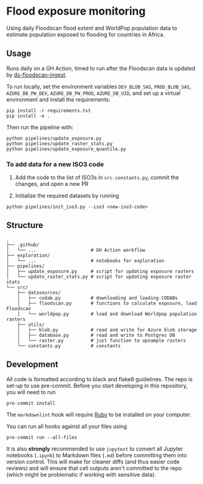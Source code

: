 # Flood exposure monitoring

Using daily Floodscan flood extent and WorldPop population data to estimate
population exposed to flooding for countries in Africa.

## Usage

Runs daily on a GH Action, timed to run after the Floodscan data is updated
by [ds-floodscan-ingest](https://github.com/OCHA-DAP/ds-floodscan-ingest).

To run locally, set the environment variables `DEV_BLOB_SAS`,
`PROD_BLOB_SAS`, `AZURE_DB_PW_DEV`, `AZURE_DB_PW_PROD`, `AZURE_DB_UID`,
and set up a virtual environment and install the requirements:

```shell
pip install -r requirements.txt
pip install -e .
```

Then run the pipeline with:

```shell
python pipelines/update_exposure.py
python pipelines/update_raster_stats.py
python pipelines/update_exposure_quantile.py
```

### To add data for a new ISO3 code

1. Add the code to the list of ISO3s in `src.constants.py`,
commit the changes, and open a new PR

2. Initialize the required datasets by running

```shell
python pipelines/init_iso3.py --iso3 <new-iso3-code>
````

## Structure

```plaintext
.
├── .github/
│   └── ...                    # GH Action workflow
├── exploration/
│   └── ...                    # notebooks for exploration
├── pipelines/
│   ├── update_exposure.py     # script for updating exposure rasters
│   └── update_raster_stats.py # script for updating exposure raster stats
└── src/
    ├── datasources/
    │   ├── codab.py           # downloading and loading CODABs
    │   ├── floodscan.py       # functions to calculate exposure, load Floodscan
    │   └── worldpop.py        # load and download Worldpop population rasters
    ├── utils/
    │   ├── blob.py            # read and write for Azure blob storage
    │   ├── database.py        # read and write to Postgres DB
    │   └── raster.py          # just function to upsample rasters
    └── constants.py           # constants
```

## Development

All code is formatted according to black and flake8 guidelines.
The repo is set-up to use pre-commit.
Before you start developing in this repository, you will need to run

```shell
pre-commit install
```

The `markdownlint` hook will require
[Ruby](https://www.ruby-lang.org/en/documentation/installation/)
to be installed on your computer.

You can run all hooks against all your files using

```shell
pre-commit run --all-files
```

It is also **strongly** recommended to use `jupytext`
to convert all Jupyter notebooks (`.ipynb`) to Markdown files (`.md`)
before committing them into version control. This will make for
cleaner diffs (and thus easier code reviews) and will ensure that cell outputs aren't
committed to the repo (which might be problematic if working with sensitive data).
